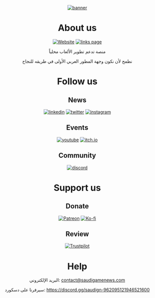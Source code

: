 <div align="center">

[![banner](https://user-images.githubusercontent.com/73927632/225927198-24ac3e95-60dd-4e82-8734-446cde4455c5.png)](https://links.saudigamenews.com)

# About us

[![Website](https://img.shields.io/badge/Website-SaudiGN-6945ff)](https://saudigamenews.com)
[![links page](https://img.shields.io/badge/Links%20page-SaudiGN-ff0df9)](https://links.saudigamenews.com)

منصة تدعم تطوير الألعاب محلياً

نطمح لأن نكون وجهة المطور العربي الأولى في طريقه للنجاح

# Follow us

## News

[![linkedin](https://img.shields.io/badge/LinkedIn-0077B5?lable=SaudiGN&logo=linkedin)](https://www.linkedin.com/company/saudign)
[![twitter](https://img.shields.io/badge/Twitter-1DA1F2?e&logo=twitter&logoColor=white)](https://twitter.com/saudign_sa)
[![instagram](https://img.shields.io/badge/Instagram-C13584?e&logo=instagram&logoColor=white)](https://instagram.com/saudign_sa)

## Events

[![youtube](https://img.shields.io/badge/YouTube-FF0000?logo=youtube&logoColor=white)](https://www.youtube.com/channel/UCOq4LxhPRwe9CVs37plZiTQ)
[![itch.io](https://img.shields.io/badge/itch.io-FA5C5C?&logo=itch.io&logoColor=white)](https://saudign.itch.io)

## Community

[![discord](https://img.shields.io/badge/Discord-5865F2?logo=discord&logoColor=white)](https://discord.com/servers/saudign-962095121946521600)

# Support us

## Donate

[![Patreon](https://img.shields.io/badge/Patreon-F96854?&logo=patreon&logoColor=white)](https://patreon.com/SaudiGN)
[![Ko-fi](https://img.shields.io/badge/Ko--fi-13C3FF?&logo=ko-fi&logoColor=white)](https://ko-fi.com/SaudiGN)

## Review

[![Trustpilot](https://img.shields.io/badge/Trustpilot-03B47B?&logo=trustpilot&logoColor=white)](https://trustpilot.com/review/saudigamenews.com)

# Help

البريد الإلكتروني: contact@saudigamenews.com

سيرفرنا على دسكورد: https://discord.gg/saudign-962095121946521600

</div>
